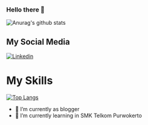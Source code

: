 ### Hello there 👋

![Anurag's github stats](https://github-readme-stats.vercel.app/api?username=Faresapn&show_icons=true&theme=radical)

## My Social Media
[![Linkedin](https://cdn4.iconfinder.com/data/icons/social-media-2210/24/Linkedin-24.png)](https://www.linkedin.com/in/faresaprasetyo/)
# My Skills

[![Top Langs](https://github-readme-stats.vercel.app/api/top-langs/?username=faresapn&layout=compact)](https://github.com/faresapn/github-readme-stats)

- 🔭 I’m currently as blogger
- 🌱 I’m currently learning in SMK Telkom Purwokerto

